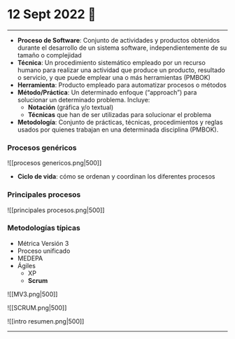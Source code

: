 # 12 Sept 2022 🎈
---
- **Proceso de Software**: Conjunto de actividades y productos obtenidos durante el desarrollo de un sistema software, independientemente de su tamaño o complejidad
-   **Técnica**: Un procedimiento sistemático empleado por un recurso humano para realizar una actividad que produce un producto, resultado o servicio, y que puede emplear una o más herramientas (PMBOK) 
-   **Herramienta**: Producto empleado para automatizar procesos o métodos
-   **Método/Práctica**: Un determinado enfoque (“approach”) para solucionar un determinado problema. Incluye:
    -  **Notación** (gráfica y/o textual)
    -  **Técnicas** que han de ser utilizadas para solucionar el problema
-  **Metodología**: Conjunto de prácticas, técnicas, procedimientos y reglas usados por quienes trabajan en una determinada disciplina (PMBOK).

### Procesos genéricos
![[procesos genericos.png|500]]

- **Ciclo de vida**: cómo se ordenan y coordinan los diferentes procesos

### Principales procesos
![[principales procesos.png|500]]

### Metodologías típicas
- Métrica Versión 3
- Proceso unificado
- MEDEPA
- Ágiles
	- XP
	- **Scrum**

![[MV3.png|500]]

![[SCRUM.png|500]]

![[intro resumen.png|500]]

---